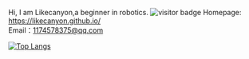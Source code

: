 

Hi, I am Likecanyon,a beginner in robotics.
![visitor badge](https://visitor-badge.glitch.me/badge?page_id=likecanyon.visitor-badge)
Homepage:
https://likecanyon.github.io/  
Email：1174578375@qq.com

[![Top Langs](https://github-readme-stats.vercel.app/api/top-langs/?username=likecanyon&layout=compact)](https://github.com/anuraghazra/github-readme-stats)
